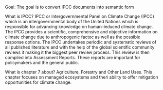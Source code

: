 Goal: The goal is to convert IPCC documents into semantic form

What is IPCC?
IPCC or Intergovernmental Panel on Climate Change (IPCC) which is an intergovernmental body of the United Nations which is responsible for advancing knowledge on human-induced climate change. The IPCC provides a scientific, comprehensive and objective information on climate change due to anthropogenic factoc as well as the possible response options. The IPCC undertakes periodic and systematic reviews of all  published literature and with the help of the global scientific community reviews it making it the biggest peer review process. This review is then compiled into  Assessment Reports. These reports are important for policymakers and the general public. 
 
What is chapter 7 about?
Agriculture, Forestry and Other Land Uses. 
This chapter focuses on managed ecosystems and theri ability to offer mitigation opportunities for climate change.
